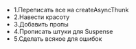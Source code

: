 - 1.Переписать все на createAsyncThunk
- 2.Навести красоту
- 3.Добавить пропы
- 4.Прописать штуки для Suspense
- 5.Сделать всякое для ошибок
